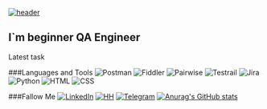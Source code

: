 [![header](https://github.com/DmitriyZam/DmitriyZam/blob/master/assets/header.gif)](https://www.youtube.com/watch?v=1yELlB39TvY&ab_channel=ALEXEYSHPAVDA)

## I`m beginner QA Engineer

Latest task

###Languages and Tools
![Postman](https://img.shields.io/badge/-Postman-090909?style=for-the-badge&logo=Postman&logoColor=FA5252)
![Fiddler](https://img.shields.io/badge/-Fiddler-090909?style=for-the-badge&logo=Fiddler&logoColor=20D667)
![Pairwise](https://img.shields.io/badge/-Pairwise-090909?style=for-the-badge&logo=Pairwise&logoColor=FFFFFF)
![Testrail](https://img.shields.io/badge/-Testrail-090909?style=for-the-badge&logo=Testrail&logoColor=6069BD)
![Jira](https://img.shields.io/badge/-Jira-090909?style=for-the-badge&logo=Jira&logoColor=0D21E2)
![Python](https://img.shields.io/badge/-Python-090909?style=for-the-badge&logo=Python&logoColor=F0FA28)
![HTML](https://img.shields.io/badge/-HTML-090909?style=for-the-badge&logo=HTML&logoColor=FC8807)
![CSS](https://img.shields.io/badge/-CSS-090909?style=for-the-badge&logo=CSS&logoColor=25C6E2)


###Fallow Me
[![LinkedIn](https://img.shields.io/badge/-LinkedIn-090909?style=for-the-badge&logo=LinkedIn&logoColor=546DF3)](https://www.linkedin.com/in/12332)
[![HH](https://img.shields.io/badge/-HH-090909?style=for-the-badge&logo=HH&logoColor=E61124)](https://hh.ru/applicant/resumes/view?resume=63c0bbd8ff0b748b040039ed1f4a50547a6762)
[![Telegram](https://img.shields.io/badge/-Telegram-090909?style=for-the-badge&logo=Telegram&logoColor=546DF3)](https://www.t.me/@dmz_lea)
[![Anurag's GitHub stats](https://github-readme-stats.vercel.app/api?username=ZeTol&show_icons=true)](https://github.com/anuraghazra/github-readme-stats)
